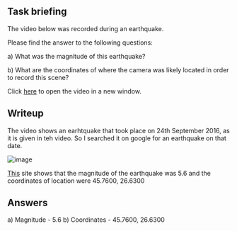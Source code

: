 ## Task briefing
The video below was recorded during an earthquake.
  
Please find the answer to the following questions:


a) What was the magnitude of this earthquake?

b) What are the coordinates of where the camera was likely located in order to record this scene?


Click [here](https://www.youtube.com/watch?v=myTG1LpMN7g) to open the video in a new window.

## Writeup
The video shows an earhtquake that took place on 24th September 2016, as it is given in teh video. So I searched it on google for an earthquake on that date.

![image](https://github.com/AKripper/COPS-CSOC/assets/167231621/1c684fff-7944-4152-88ca-10b3c9cc360c)


[This](https://terremoti.ingv.it/en/event/8206381) site shows that the magnitude of the earthquake was 5.6 and the coordinates of location were 45.7600, 26.6300

## Answers

a) Magnitude - 5.6
b) Coordinates - 45.7600, 26.6300
